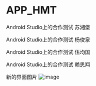 # APP_HMT
Android Studio上的合作测试
苏湘堡

Android Studio上的合作测试
杨俊泉

Android Studio上的合作测试
伍均国

Android Studio上的合作测试
赖思翔


新的界面图片
 ![image](https://github.com/3320751304/APP_HMT.git/raw/master/images/show_menu.png)